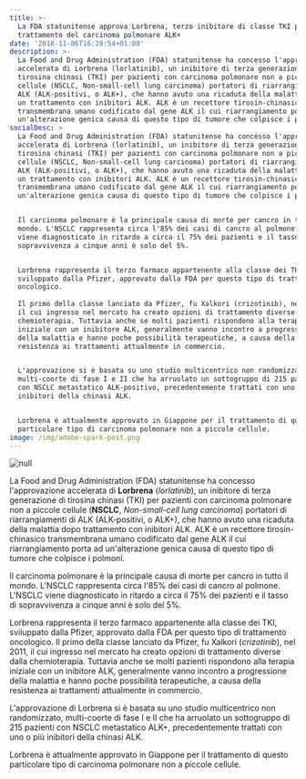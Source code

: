 ```yaml
---
title: >-
  La FDA statunitense approva Lorbrena, terzo inibitore di classe TKI per il
  trattamento del carcinoma polmonare ALK+
date: '2018-11-06T16:28:54+01:00'
description: >-
  La Food and Drug Administration (FDA) statunitense ha concesso l'approvazione
  accelerata di Lorbrena (lorlatinib), un inibitore di terza generazione di
  tirosina chinasi (TKI) per pazienti con carcinoma polmonare non a piccole
  cellule (NSCLC, Non-small-cell lung carcinoma) portatori di riarrangiamenti di
  ALK (ALK-positivi, o ALK+), che hanno avuto una ricaduta della malattia dopo
  un trattamento con inibitori ALK. ALK è un recettore tirosin-chinasico
  transmembrana umano codificato dal gene ALK il cui riarrangiamento porta ad
  un'alterazione genica causa di questo tipo di tumore che colpisce i polmoni. 
socialDesc: >
  La Food and Drug Administration (FDA) statunitense ha concesso l'approvazione
  accelerata di Lorbrena (lorlatinib), un inibitore di terza generazione di
  tirosina chinasi (TKI) per pazienti con carcinoma polmonare non a piccole
  cellule (NSCLC, Non-small-cell lung carcinoma) portatori di riarrangiamenti di
  ALK (ALK-positivi, o ALK+), che hanno avuto una ricaduta della malattia dopo
  un trattamento con inibitori ALK. ALK è un recettore tirosin-chinasico
  transmembrana umano codificato dal gene ALK il cui riarrangiamento porta ad
  un'alterazione genica causa di questo tipo di tumore che colpisce i polmoni. 


  Il carcinoma polmonare è la principale causa di morte per cancro in tutto il
  mondo. L'NSCLC rappresenta circa l'85% dei casi di cancro al polmone. L'NSCLC
  viene diagnosticato in ritardo a circa il 75% dei pazienti e il tasso di
  sopravvivenza a cinque anni è solo del 5%.


  Lorbrena rappresenta il terzo farmaco appartenente alla classe dei TKI,
  sviluppato dalla Pfizer, approvato dalla FDA per questo tipo di trattamento
  oncologico.
   
  Il primo della classe lanciato da Pfizer, fu Xalkori (crizotinib), nel 2011,
  il cui ingresso nel mercato ha creato opzioni di trattamento diverse dalla
  chemioterapia. Tuttavia anche se molti pazienti rispondono alla terapia
  iniziale con un inibitore ALK, generalmente vanno incontro a progressione
  della malattia e hanno poche possibilità terapeutiche, a causa della
  resistenza ai trattamenti attualmente in commercio. 


  L'approvazione si è basata su uno studio multicentrico non randomizzato,
  multi-coorte di fase I e II che ha arruolato un sottogruppo di 215 pazienti
  con NSCLC metastatico ALK-positivo, precedentemente trattati con uno o più
  inibitori della chinasi ALK.


  Lorbrena è attualmente approvato in Giappone per il trattamento di questo
  particolare tipo di carcinoma polmonare non a piccole cellule.
image: /img/adobe-spark-post.png
---
```

![null](/img/adobe-spark-post.png)

La Food and Drug Administration (FDA) statunitense ha concesso l'approvazione accelerata di **Lorbrena** (_lorlatinib_), un inibitore di terza generazione di tirosina chinasi (TKI) per pazienti con carcinoma polmonare non a piccole cellule (**NSCLC**, _Non-small-cell lung carcinoma_) portatori di riarrangiamenti di ALK (ALK-positivi, o ALK+), che hanno avuto una ricaduta della malattia dopo trattamento con inibitori ALK. ALK è un recettore tirosin-chinasico transmembrana umano codificato dal gene ALK il cui riarrangiamento porta ad un'alterazione genica causa di questo tipo di tumore che colpisce i polmoni. 

Il carcinoma polmonare è la principale causa di morte per cancro in tutto il mondo. L'NSCLC rappresenta circa l'85% dei casi di cancro al polmone. L'NSCLC viene diagnosticato in ritardo a circa il 75% dei pazienti e il tasso di sopravvivenza a cinque anni è solo del 5%.

Lorbrena rappresenta il terzo farmaco appartenente alla classe dei TKI, sviluppato dalla Pfizer, approvato dalla FDA per questo tipo di trattamento oncologico. Il primo della classe lanciato da Pfizer, fu Xalkori (_crizotinib_), nel 2011, il cui ingresso nel mercato ha creato opzioni di trattamento diverse dalla chemioterapia. Tuttavia anche se molti pazienti rispondono alla terapia iniziale con un inibitore ALK, generalmente vanno incontro a progressione della malattia e hanno poche possibilità terapeutiche, a causa della resistenza ai trattamenti attualmente in commercio. 

L'approvazione di Lorbrena si è basata su uno studio multicentrico non randomizzato, multi-coorte di fase I e II che ha arruolato un sottogruppo di 215 pazienti con NSCLC metastatico ALK+, precedentemente trattati con uno o più inibitori della chinasi ALK.

Lorbrena è attualmente approvato in Giappone per il trattamento di questo particolare tipo di carcinoma polmonare non a piccole cellule.
